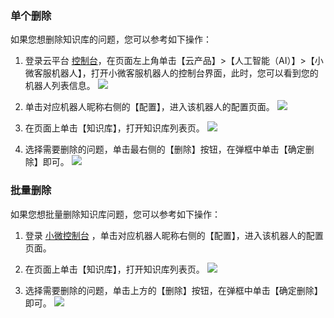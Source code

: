 ### 单个删除
如果您想删除知识库的问题，您可以参考如下操作：

1. 登录云平台 [控制台](http://console.tce.fsphere.cn/)，在页面左上角单击【云产品】>【人工智能（AI）】>【小微客服机器人】，打开小微客服机器人的控制台界面，此时，您可以看到您的机器人列表信息。
![](http://imgcache.tce.fsphere.cn/static/mc.qcloudimg.com/static/img/ea9489cd9b5524042afcdf9b7fc329f8/image.png)
2. 单击对应机器人昵称右侧的【配置】，进入该机器人的配置页面。
![](http://imgcache.tce.fsphere.cn/static/mc.qcloudimg.com/static/img/4a8ddc476b526a9aab9efaf12c27d127/image.png)
3. 在页面上单击【知识库】，打开知识库列表页。
![](http://imgcache.tce.fsphere.cn/static/mc.qcloudimg.com/static/img/deeb52c8e3789e3d465058d197da6e5e/image.png)

4. 选择需要删除的问题，单击最右侧的【删除】按钮，在弹框中单击【确定删除】即可。
![](http://imgcache.tce.fsphere.cn/static/mc.qcloudimg.com/static/img/218d38d3eefcca7ee281206e4552cab8/image.png)

### 批量删除
如果您想批量删除知识库问题，您可以参考如下操作：
1. 登录 [小微控制台](http://console.tce.fsphere.cn/prophet) ，单击对应机器人昵称右侧的【配置】，进入该机器人的配置页面。

2. 在页面上单击【知识库】，打开知识库列表页。
![](http://imgcache.tce.fsphere.cn/static/mc.qcloudimg.com/static/img/deeb52c8e3789e3d465058d197da6e5e/image.png)

3. 选择需要删除的问题，单击上方的【删除】按钮，在弹框中单击【确定删除】即可。
![](http://imgcache.tce.fsphere.cn/static/mc.qcloudimg.com/static/img/5ff3d143e198e0ea99403569964a698a/image.png)
